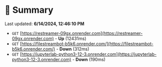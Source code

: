 # 📖 Summary
Last updated: **6/14/2024, 12:46:10 PM**

- `GET` [https://restreamer-09gx.onrender.com](https://restreamer-09gx.onrender.com) - **Up** (12431ms)
- `GET` [https://filestreambot-b5k6.onrender.com/](https://filestreambot-b5k6.onrender.com/) - **Down** (312ms)
- `GET` [https://jupyterlab-python3-12-3.onrender.com](https://jupyterlab-python3-12-3.onrender.com) - **Down** (190ms)
